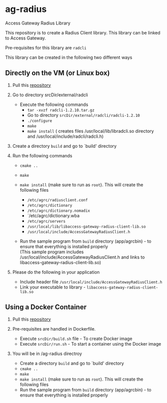 # ag-radius
Access Gateway Radius Library

This repository is to create a Radius Client library. This library can be linked to Access Gateway.

Pre-requisites for this library are `radcli`

This library can be created in the following two different ways

## Directly on the VM (or Linux box)

1. Pull this [repository](https://github.com/krishnakumar3044/ag-radius)

2. Go to directory srcDir/external/radcli
   - Execute the following commands
     - `tar -xvzf radcli-1.2.10.tar.gz`
     - Go to directory `srcDir/external/radcli/radcli-1.2.10`
     - `./configure`
     - `make`
     - `make install` 
        ( creates files /usr/local/lib/libradcli.so directory and /usr/local/include/radcli/radcli.h)

3. Create a directory `build` and go to `build' directory

4. Run the following commands
   - `cmake ..`
   - `make` 
   - `make install` (make sure to run as `root`). This will create the following files
     - `/etc/agrc/radiusclient.conf`
     - `/etc/agrc/dictionary`
     - `/etc/agrc/dictionary.nomadix`
     - `/etc/agrc/dictionary.wba
     - `/etc/agrc/servers`
     - `/usr/local/lib/libaccess-gateway-radius-client-lib.so`
     - `/usr/local/include/AccessGatewayRadiusClient.h`
     
   - Run the sample program from `build` directory (app/agrcbin) - to ensure that everything is installed properly     
     (This sample program includes /usr/local/include/AccessGatewayRadiusClient.h and links to libaccess-gateway-radius-client-lib.so) 
     
  5. Please do the following in your application
     - Include header file `/usr/local/include/AccessGatewayRadiusClient.h`
     - Link your executable to library - `libaccess-gateway-radius-client-lib.so`
    
## Using a Docker Container

1. Pull this [repository](https://github.com/krishnakumar3044/ag-radius)

2. Pre-requisites are handled in Dockerfile. 
   - Execute `srcDir/build.sh` file - To create Docker image
   - Execute `srcDir/run.sh` - To start a container using the Docker image

3. You will be in /ag-radius directroy
   - Create a directory `build` and go to `build' directory
   - `cmake ..`
   - `make` 
   - `make install` (make sure to run as `root`). This will create the following files
   - Run the sample program from `build` directory (app/agrcbin) - to ensure that everything is installed properly    

